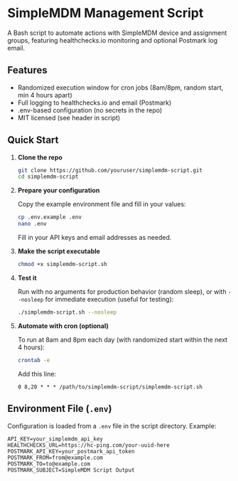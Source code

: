# SimpleMDM Management Script

A Bash script to automate actions with SimpleMDM device and assignment groups, featuring healthchecks.io monitoring and optional Postmark log email.

## Features

- Randomized execution window for cron jobs (8am/8pm, random start, min 4 hours apart)
- Full logging to healthchecks.io and email (Postmark)
- .env-based configuration (no secrets in the repo)
- MIT licensed (see header in script)

## Quick Start

1. **Clone the repo**
    ```bash
    git clone https://github.com/youruser/simplemdm-script.git
    cd simplemdm-script
    ```

2. **Prepare your configuration**

    Copy the example environment file and fill in your values:

    ```bash
    cp .env.example .env
    nano .env
    ```

    Fill in your API keys and email addresses as needed.

3. **Make the script executable**

    ```bash
    chmod +x simplemdm-script.sh
    ```

4. **Test it**

    Run with no arguments for production behavior (random sleep), or with `--nosleep` for immediate execution (useful for testing):

    ```bash
    ./simplemdm-script.sh --nosleep
    ```

5. **Automate with cron (optional)**

    To run at 8am and 8pm each day (with randomized start within the next 4 hours):

    ```bash
    crontab -e
    ```

    Add this line:

    ```
    0 8,20 * * * /path/to/simplemdm-script/simplemdm-script.sh
    ```

## Environment File (`.env`)

Configuration is loaded from a `.env` file in the script directory. Example:

```env
API_KEY=your_simplemdm_api_key
HEALTHCHECKS_URL=https://hc-ping.com/your-uuid-here
POSTMARK_API_KEY=your_postmark_api_token
POSTMARK_FROM=from@example.com
POSTMARK_TO=to@example.com
POSTMARK_SUBJECT=SimpleMDM Script Output
